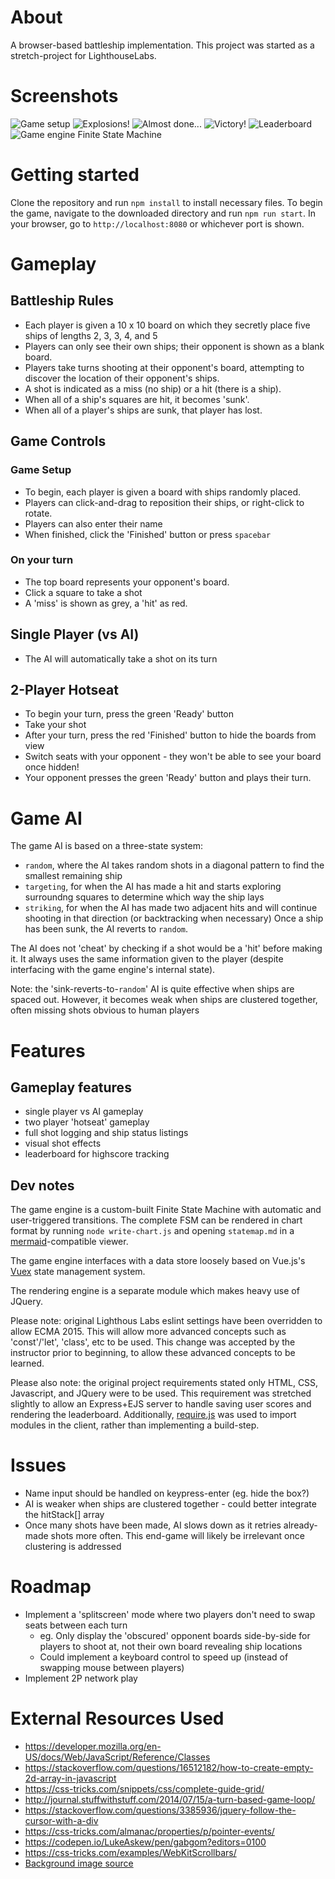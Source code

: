 # About
A browser-based battleship implementation. This project was started as a stretch-project for LighthouseLabs.

# Screenshots
![Game setup](/docs/1-setup.png)
![Explosions!](/docs/2-explosion.png)
![Almost done...](/docs/3-gameplay.png)
![Victory!](/docs/4-victory.png)
![Leaderboard](/docs/5-leaderboard.png)
![Game engine Finite State Machine](/docs/statemap.svg)

# Getting started
Clone the repository and run `npm install` to install necessary files. To begin the game, navigate to the downloaded directory and run `npm run start`. In your browser, go to `http://localhost:8080` or whichever port is shown.

# Gameplay
## Battleship Rules
- Each player is given a 10 x 10 board on which they secretly place five ships of lengths 2, 3, 3, 4, and 5
- Players can only see their own ships; their opponent is shown as a blank board.
- Players take turns shooting at their opponent's board, attempting to discover the location of their opponent's ships.
- A shot is indicated as a miss (no ship) or a hit (there is a ship).
- When all of a ship's squares are hit, it becomes 'sunk'.
- When all of a player's ships are sunk, that player has lost.

## Game Controls
### Game Setup
- To begin, each player is given a board with ships randomly placed.
- Players can click-and-drag to reposition their ships, or right-click to rotate.
- Players can also enter their name
- When finished, click the 'Finished' button or press `spacebar`

### On your turn
- The top board represents your opponent's board.
- Click a square to take a shot
- A 'miss' is shown as grey, a 'hit' as red.

## Single Player (vs AI)
- The AI will automatically take a shot on its turn

## 2-Player Hotseat
- To begin your turn, press the green 'Ready' button
- Take your shot
- After your turn, press the red 'Finished' button to hide the boards from view
- Switch seats with your opponent - they won't be able to see your board once hidden!
- Your opponent presses the green 'Ready' button and plays their turn.

# Game AI
The game AI is based on a three-state system:
- `random`, where the AI takes random shots in a diagonal pattern to find the smallest remaining ship
- `targeting`, for when the AI has made a hit and starts exploring surroundng squares to determine which way the ship lays
- `striking`, for when the AI has made two adjacent hits and will continue shooting in that direction (or backtracking when necessary)
Once a ship has been sunk, the AI reverts to `random`.

The AI does not 'cheat' by checking if a shot would be a 'hit' before making it. It always uses the same information given to the player (despite interfacing with the game engine's internal state).

Note: the 'sink-reverts-to-`random`' AI is quite effective when ships are spaced out. However, it becomes weak when ships are clustered together, often missing shots obvious to human players

# Features
## Gameplay features
- single player vs AI gameplay
- two player 'hotseat' gameplay
- full shot logging and ship status listings
- visual shot effects
- leaderboard for highscore tracking

## Dev notes
The game engine is a custom-built Finite State Machine with automatic and user-triggered transitions. The complete FSM can be rendered in chart format by running `node write-chart.js` and opening `statemap.md` in a [mermaid](https://mermaidjs.github.io/)-compatible viewer.

The game engine interfaces with a data store loosely based on Vue.js's [Vuex](https://github.com/vuejs/vuex) state management system.

The rendering engine is a separate module which makes heavy use of JQuery.

Please note: original Lighthous Labs eslint settings have been overridden to allow ECMA 2015. This will allow more advanced concepts such as 'const'/'let', 'class', etc to be used. This change was accepted by the instructor prior to beginning, to allow these advanced concepts to be learned.

Please also note: the original project requirements stated only HTML, CSS, Javascript, and JQuery were to be used. This requirement was stretched slightly to allow an Express+EJS server to handle saving user scores and rendering the leaderboard. Additionally, [require.js](https://github.com/requirejs/requirejs) was used to import modules in the client, rather than implementing a build-step.

# Issues
- Name input should be handled on keypress-enter (eg. hide the box?)
- AI is weaker when ships are clustered together - could better integrate the hitStack[] array
- Once many shots have been made, AI slows down as it retries already-made shots more often. This end-game will likely be irrelevant once clustering is addressed

# Roadmap
- Implement a 'splitscreen' mode where two players don't need to swap seats between each turn
  - eg. Only display the 'obscured' opponent boards side-by-side for players to shoot at, not their own board revealing ship locations
  - Could implement a keyboard control to speed up (instead of swapping mouse between players)
- Implement 2P network play

# External Resources Used
- https://developer.mozilla.org/en-US/docs/Web/JavaScript/Reference/Classes
- https://stackoverflow.com/questions/16512182/how-to-create-empty-2d-array-in-javascript
- https://css-tricks.com/snippets/css/complete-guide-grid/
- http://journal.stuffwithstuff.com/2014/07/15/a-turn-based-game-loop/
- https://stackoverflow.com/questions/3385936/jquery-follow-the-cursor-with-a-div
- https://css-tricks.com/almanac/properties/p/pointer-events/
- https://codepen.io/LukeAskew/pen/gabgom?editors=0100
- https://css-tricks.com/examples/WebKitScrollbars/
- [Background image source](http://www.kcra.com/article/grandmother-contracts-flesh-eating-bacteria-from-myrtle-beach-ocean-water-family-claims/10395694)